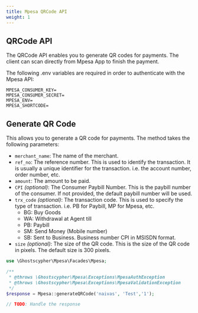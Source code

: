 ```yaml
---
title: Mpesa QRCode API
weight: 1
---
```


## QRCode API

The QRCode API enables you to generate QR codes for payments. The client can scan directly from Mpesa App to finish the payment.

The following .env variables are required in order to authenticate with the Mpesa API:

```dotenv
MPESA_CONSUMER_KEY=
MPESA_CONSUMER_SECRET=
MPESA_ENV=
MPESA_SHORTCODE=
```

## Generate QR Code

This allows you to generate a QR code for payments. The method takes the following parameters:

- `merchant_name`: The name of the merchant.
- `ref_no`: The reference number. This is used to identify the transaction. It is usually a unique identifier for the transaction. i.e. the account number, order number, etc.
- `amount`: The amount to be paid.
- `CPI` *(optional)*: The Consumer Paybill Number. This is the paybill number of the consumer. If not provided, the default paybill number will be used.
- `trx_code` *(optional)*: The transaction code. This is used to specify the type of transaction. i.e. PB for Paybill, MP for Mpesa, etc.
  - BG: Buy Goods
  - WA: Withdrawal at Agent till
  - PB: Paybill
  - SM: Send Money (Mobile number)
  - SB: Sent to Business. Business number CPI in MSISDN format.
- `size` *(optional)*: The size of the QR code. This is the size of the QR code in pixels. The default size is 300 pixels.

```php
use \Ghostscypher\Mpesa\Facades\Mpesa;

/**
 * @throws \Ghostscypher\Mpesa\Exceptions\MpesaAuthException
 * @throws \Ghostscypher\Mpesa\Exceptions\MpesaValidationException
 */
$response = Mpesa::generateQRCode('naivas', 'Test','1');

// TODO: Handle the response

```
